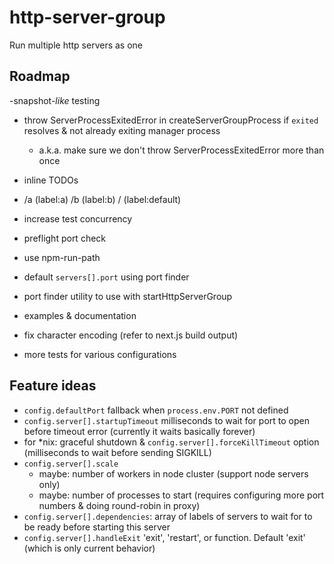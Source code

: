 # http-server-group
Run multiple http servers as one

## Roadmap

-snapshot-*like* testing
- throw ServerProcessExitedError in createServerGroupProcess if `exited` resolves & not already exiting manager process
    - a.k.a. make sure we don't throw ServerProcessExitedError more than once
- inline TODOs
- /a (label:a) /b (label:b) / (label:default)
- increase test concurrency
- preflight port check
- use npm-run-path
- default `servers[].port` using port finder
- port finder utility to use with startHttpServerGroup

- examples & documentation

- fix character encoding (refer to next.js build output)
- more tests for various configurations

## Feature ideas

- `config.defaultPort` fallback when `process.env.PORT` not defined
- `config.server[].startupTimeout` milliseconds to wait for port to open before timeout error (currently it waits basically forever)
- for *nix: graceful shutdown & `config.server[].forceKillTimeout` option (milliseconds to wait before sending SIGKILL)
- `config.server[].scale`
    - maybe: number of workers in node cluster (support node servers only)
    - maybe: number of processes to start (requires configuring more port numbers & doing round-robin in proxy)
- `config.server[].dependencies`: array of labels of servers to wait for to be ready before starting this server
- `config.server[].handleExit` 'exit', 'restart', or function. Default 'exit' (which is only current behavior)
